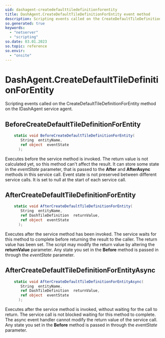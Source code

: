 ```yaml
---
uid: dashagent-createdefaulttiledefinitionforentity
title: DashAgent.CreateDefaultTileDefinitionForEntity event method
description: Scripting events called on the CreateDefaultTileDefinitionForEntity method on the DashAgent service agent.
so.generated: true
keywords:
  - "netserver"
  - "scripting"
so.date: 03.01.2023
so.topic: reference
so.envir:
  - "onsite"
---
```

# DashAgent.CreateDefaultTileDefinitionForEntity

Scripting events called on the <see cref='M:SuperOffice.CRM.Services.IDashAgent.CreateDefaultTileDefinitionForEntity'>CreateDefaultTileDefinitionForEntity</see> method on the <see cref='IDashAgent'>IDashAgent</see>  service agent.

## BeforeCreateDefaultTileDefinitionForEntity
```cs
    static void BeforeCreateDefaultTileDefinitionForEntity(
       String  entityName,
       ref object  eventState
      );
```
Executes before the service method is invoked.
The return value is not calculated yet, so this method can't affect the result.
It can store some state in the *eventState* parameter, that is passed to the **After** and **AfterAsync** methods in this service call.
Event state is not preserved between different service calls. It is set to null at the start of each service call.
## AfterCreateDefaultTileDefinitionForEntity
```cs
    static void AfterCreateDefaultTileDefinitionForEntity(
       String  entityName,
       ref DashTileDefinition  returnValue,
       ref object  eventState
      );
```
Executes after the service method has been invoked. The service waits for this method to complete before returning the result to the caller.
The return value has been set. The script may modify the return value by altering the **returnValue** parameter.
Any state you set in the **Before** method is passed in through the *eventState* parameter.
## AfterCreateDefaultTileDefinitionForEntityAsync
```cs
    static void AfterCreateDefaultTileDefinitionForEntityAsync(
       String  entityName,
       ref DashTileDefinition  returnValue,
       ref object  eventState
      );
```
Executes after the service method is invoked, without waiting for the call to return.
The service call is not blocked waiting for this method to complete.
The async event handler cannot modify the return value of the service call.
Any state you set in the **Before** method is passed in through the *eventState* parameter.

